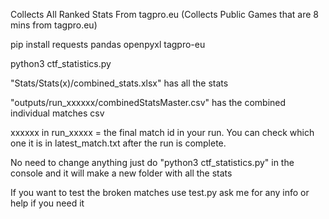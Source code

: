 Collects All Ranked Stats From tagpro.eu (Collects Public Games that are 8 mins from tagpro.eu)


pip install requests pandas openpyxl tagpro-eu

python3 ctf_statistics.py

"Stats/Stats(x)/combined_stats.xlsx" has all the stats

"outputs/run_xxxxxx/combinedStatsMaster.csv" has the combined individual matches csv 

xxxxxx in run_xxxxx = the final match id in your run. You can check which one it is in latest_match.txt after the run is complete.


No need to change anything just do "python3 ctf_statistics.py" in the console and it will make a new folder with all the stats


If you want to test the broken matches use test.py ask me for any info or help if you need it
